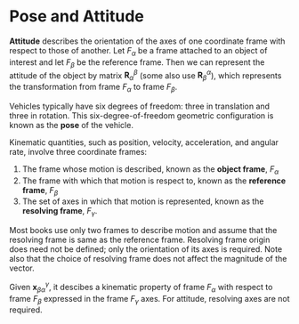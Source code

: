 # Pose and Attitude

**Attitude** describes the orientation of the axes of one coordinate frame with respect to those of another. Let $F_\alpha$ be a frame attached to an object of interest and let $F_\beta$ be the reference frame. Then we can represent the attitude of the object by matrix $\mathbf{R}^{\beta}_{\alpha}$ (some also use $\mathbf{R}^{\alpha}_{\beta}$), which
represents the transformation from frame $F_\alpha$ to frame $F_\beta$.

Vehicles typically have six degrees of freedom: three in translation and three in rotation. This six-degree-of-freedom geometric configuration is known
as the **pose** of the vehicle.

Kinematic quantities, such as position, velocity, acceleration, and angular rate, involve three coordinate frames:

1. The frame whose motion is described, known as the **object frame**, $F_{\alpha}$ 
2. The frame with which that motion is respect to, known as the **reference frame**, $F_{\beta}$ 
3. The set of axes in which that motion is represented, known as the **resolving frame**, $F_{\gamma}$. 

Most books use only two frames to describe motion and assume that the resolving frame is same as the reference frame. 
Resolving frame origin does need not be defined; only the orientation of its axes is required. Note also that the choice of 
resolving frame does not affect the magnitude of the vector. 

Given $\mathbf{x}^{\gamma}_{\beta \alpha}$, it descibes a kinematic property of 
frame $F_{\alpha}$ with respect to frame $F_{\beta}$ expressed in the frame $F_\gamma$ axes. For attitude, resolving axes are not required.